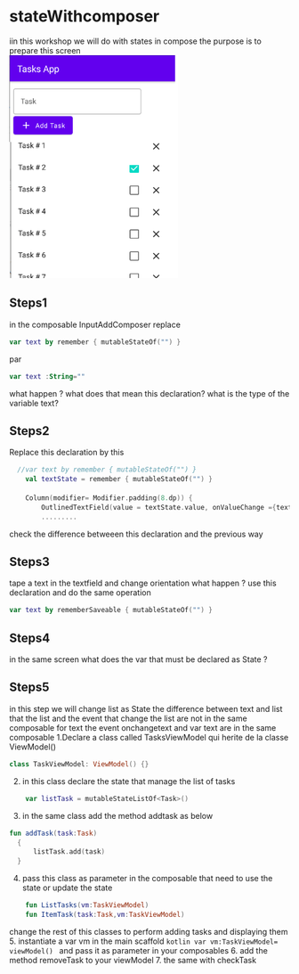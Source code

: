 # stateWithcomposer
iin this workshop we will do with states in compose 
the purpose is to prepare this screen <br>
<img src="https://github.com/mouniraz/stateawithcoposer/blob/main/screentp1.png" height=400/>
## Steps1
in the composable InputAddComposer
replace 
```kotlin
var text by remember { mutableStateOf("") }
```
par
```kotlin
var text :String=""
```
what happen ? what does that mean this declaration? what is the type of the variable text?
## Steps2 

Replace this declaration by this
```kotlin
  //var text by remember { mutableStateOf("") }
    val textState = remember { mutableStateOf("") }

    Column(modifier= Modifier.padding(8.dp)) {
        OutlinedTextField(value = textState.value, onValueChange ={textState.value=it}, label = { Text("Task") },)
        .........
 ```
check the difference betweeen this declaration and the previous way
## Steps3
tape a text in the textfield and change orientation what happen ?
use this declaration and do the same operation
```kotlin
var text by rememberSaveable { mutableStateOf("") }
```
## Steps4
in the same screen what does the var that must be declared as State ?

## Steps5
in this step we will change list<Task> as State 
the difference between text and list that the list and the event that change the list are not in the same composable
 for text the event onchangetext and var text are in the same composable
  1.Declare a class called TasksViewModel qui herite de la classe ViewModel()
  
  ```kotlin
  class TaskViewModel: ViewModel() {}
  ```
  2. in this class declare the state that manage the list of tasks
  ```kotlin
      var listTask = mutableStateListOf<Task>()
  ```
  3. in the same class add the method addtask as below
    
  ```kotlin
  fun addTask(task:Task)
    {
        listTask.add(task)
    }
   ```
   4. pass this class as parameter in the composable that need to use the state or update the state 
    
  ```kotlin
      fun ListTasks(vm:TaskViewModel)
      fun ItemTask(task:Task,vm:TaskViewModel)
  ```
  change the rest of this classes to perform adding tasks and displaying them 
   5. instantiate a var vm in the main scaffold 
    ```kotlin
      var vm:TaskViewModel= viewModel()
    ```
  and pass it as parameter in your composables 
    6. add the method removeTask to your viewModel 
    7. the same with checkTask 
  
